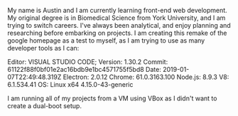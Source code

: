 My name is Austin and I am currently learning front-end web development.
My original degree is in Biomedical Science from York University, and I am trying to switch careers. I've always been analytical, and enjoy planning and researching before embarking on projects. I am creating this remake of the google homepage as a test to myself, as I am trying to use as many developer tools as I can:

Editor: VISUAL STUDIO CODE;
  Version: 1.30.2
  Commit: 61122f88f0bf01e2ac16bdb9e1bc4571755f5bd8
  Date: 2019-01-07T22:49:48.319Z
  Electron: 2.0.12
  Chrome: 61.0.3163.100
  Node.js: 8.9.3
  V8: 6.1.534.41
  OS: Linux x64 4.15.0-43-generic

I am running all of my projects from a VM using VBox as I didn't want to create a dual-boot setup. 